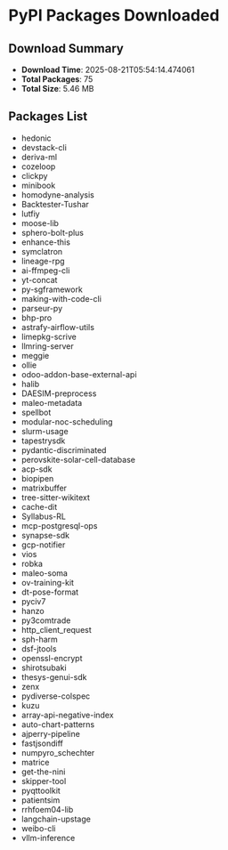 # PyPI Packages Downloaded

## Download Summary
- **Download Time**: 2025-08-21T05:54:14.474061
- **Total Packages**: 75
- **Total Size**: 5.46 MB

## Packages List
- hedonic
- devstack-cli
- deriva-ml
- cozeloop
- clickpy
- minibook
- homodyne-analysis
- Backtester-Tushar
- lutfiy
- moose-lib
- sphero-bolt-plus
- enhance-this
- symclatron
- lineage-rpg
- ai-ffmpeg-cli
- yt-concat
- py-sgframework
- making-with-code-cli
- parseur-py
- bhp-pro
- astrafy-airflow-utils
- limepkg-scrive
- llmring-server
- meggie
- ollie
- odoo-addon-base-external-api
- halib
- DAESIM-preprocess
- maleo-metadata
- spellbot
- modular-noc-scheduling
- slurm-usage
- tapestrysdk
- pydantic-discriminated
- perovskite-solar-cell-database
- acp-sdk
- biopipen
- matrixbuffer
- tree-sitter-wikitext
- cache-dit
- Syllabus-RL
- mcp-postgresql-ops
- synapse-sdk
- gcp-notifier
- vios
- robka
- maleo-soma
- ov-training-kit
- dt-pose-format
- pyciv7
- hanzo
- py3comtrade
- http_client_request
- sph-harm
- dsf-jtools
- openssl-encrypt
- shirotsubaki
- thesys-genui-sdk
- zenx
- pydiverse-colspec
- kuzu
- array-api-negative-index
- auto-chart-patterns
- ajperry-pipeline
- fastjsondiff
- numpyro_schechter
- matrice
- get-the-nini
- skipper-tool
- pyqttoolkit
- patientsim
- rrhfoem04-lib
- langchain-upstage
- weibo-cli
- vllm-inference
